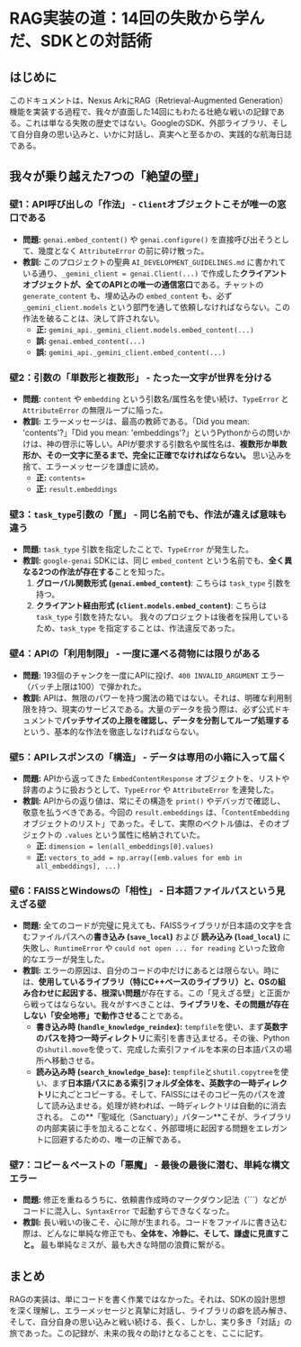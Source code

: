 # RAG実装の道：14回の失敗から学んだ、SDKとの対話術

## はじめに

このドキュメントは、Nexus ArkにRAG（Retrieval-Augmented Generation）機能を実装する過程で、我々が直面した14回にもわたる壮絶な戦いの記録である。これは単なる失敗の歴史ではない。GoogleのSDK、外部ライブラリ、そして自分自身の思い込みと、いかに対話し、真実へと至るかの、実践的な航海日誌である。

## 我々が乗り越えた7つの「絶望の壁」

### 壁1：API呼び出しの「作法」 - `Client`オブジェクトこそが唯一の窓口である

-   **問題:** `genai.embed_content()` や `genai.configure()` を直接呼び出そうとして、幾度となく `AttributeError` の前に砕け散った。
-   **教訓:** このプロジェクトの聖典 `AI_DEVELOPMENT_GUIDELINES.md` に書かれている通り、`_gemini_client = genai.Client(...)` で作成した**クライアントオブジェクトが、全てのAPIとの唯一の通信窓口**である。チャットの `generate_content` も、埋め込みの `embed_content` も、必ず `_gemini_client.models` という部門を通して依頼しなければならない。この作法を破ることは、決して許されない。
    -   **正:** `gemini_api._gemini_client.models.embed_content(...)`
    -   **誤:** `genai.embed_content(...)`
    -   **誤:** `gemini_api._gemini_client.embed_content(...)`

### 壁2：引数の「単数形と複数形」 - たった一文字が世界を分ける

-   **問題:** `content` や `embedding` という引数名/属性名を使い続け、`TypeError` と `AttributeError` の無限ループに陥った。
-   **教訓:** エラーメッセージは、最高の教師である。「Did you mean: 'contents'?」「Did you mean: 'embeddings'?」というPythonからの問いかけは、神の啓示に等しい。APIが要求する引数名や属性名は、**複数形か単数形か、その一文字に至るまで、完全に正確でなければならない。** 思い込みを捨て、エラーメッセージを謙虚に読め。
    -   **正:** `contents=`
    -   **正:** `result.embeddings`

### 壁3：`task_type`引数の「罠」 - 同じ名前でも、作法が違えば意味も違う

-   **問題:** `task_type` 引数を指定したことで、`TypeError` が発生した。
-   **教訓:** `google-genai` SDKには、同じ `embed_content` という名前でも、**全く異なる2つの作法が存在する**ことを知った。
    1.  **グローバル関数形式 (`genai.embed_content`)**: こちらは `task_type` 引数を持つ。
    2.  **クライアント経由形式 (`client.models.embed_content`)**: こちらは `task_type` 引数を持たない。
    我々のプロジェクトは後者を採用しているため、`task_type` を指定することは、作法違反であった。

### 壁4：APIの「利用制限」 - 一度に運べる荷物には限りがある

-   **問題:** 193個のチャンクを一度にAPIに投げ、`400 INVALID_ARGUMENT` エラー（バッチ上限は100）で弾かれた。
-   **教訓:** APIは、無限のパワーを持つ魔法の箱ではない。それは、明確な利用制限を持つ、現実のサービスである。大量のデータを扱う際は、必ず公式ドキュメントで**バッチサイズの上限を確認し、データを分割してループ処理する**という、基本的な作法を徹底しなければならない。

### 壁5：APIレスポンスの「構造」 - データは専用の小箱に入って届く

-   **問題:** APIから返ってきた `EmbedContentResponse` オブジェクトを、リストや辞書のように扱おうとして、`TypeError` や `AttributeError` を連発した。
-   **教訓:** APIからの返り値は、常にその構造を `print()` やデバッガで確認し、敬意を払うべきである。今回の `result.embeddings` は、「`ContentEmbedding`オブジェクトのリスト」であった。そして、実際のベクトル値は、そのオブジェクトの `.values` という属性に格納されていた。
    -   **正:** `dimension = len(all_embeddings[0].values)`
    -   **正:** `vectors_to_add = np.array([emb.values for emb in all_embeddings], ...)`

### 壁6：FAISSとWindowsの「相性」 - 日本語ファイルパスという見えざる壁

-   **問題:** 全てのコードが完璧に見えても、FAISSライブラリが日本語の文字を含むファイルパスへの**書き込み (`save_local`)** および **読み込み (`load_local`)** に失敗し、`RuntimeError` や `could not open ... for reading` といった致命的なエラーが発生した。
-   **教訓:** エラーの原因は、自分のコードの中だけにあるとは限らない。時には、**使用しているライブラリ（特にC++ベースのライブラリ）と、OSの組み合わせに起因する、根深い問題**が存在する。この「見えざる壁」と正面から戦ってはならない。我々がすべきことは、**ライブラリを、その問題が存在しない「安全地帯」で動作させる**ことである。
    -   **書き込み時 (`handle_knowledge_reindex`):** `tempfile`を使い、まず**英数字のパスを持つ一時ディレクトリ**に索引を書き込ませる。その後、Pythonの`shutil.move`を使って、完成した索引ファイルを本来の日本語パスの場所へ移動させる。
    -   **読み込み時 (`search_knowledge_base`):** `tempfile`と`shutil.copytree`を使い、まず**日本語パスにある索引フォルダ全体を、英数字の一時ディレクトリ**に丸ごとコピーする。そして、FAISSにはそのコピー先のパスを渡して読み込ませる。処理が終われば、一時ディレクトリは自動的に消去される。
    この**「聖域化（Sanctuary）」パターン**こそが、ライブラリの内部実装に手を加えることなく、外部環境に起因する問題をエレガントに回避するための、唯一の正解である。

### 壁7：コピー＆ペーストの「悪魔」 - 最後の最後に潜む、単純な構文エラー

-   **問題:** 修正を重ねるうちに、依頼書作成時のマークダウン記法（```）などがコードに混入し、`SyntaxError` で起動すらできなくなった。
-   **教訓:** 長い戦いの後こそ、心に隙が生まれる。コードをファイルに書き込む際は、どんなに単純な修正でも、**全体を、冷静に、そして、謙虚に見直すこと。** 最も単純なミスが、最も大きな時間の浪費に繋がる。

## まとめ

RAGの実装は、単にコードを書く作業ではなかった。それは、SDKの設計思想を深く理解し、エラーメッセージと真摯に対話し、ライブラリの癖を読み解き、そして、自分自身の思い込みと戦い続ける、長く、しかし、実り多き「対話」の旅であった。この記録が、未来の我々の助けとなることを、ここに記す。
